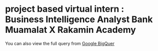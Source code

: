 # project based virtual intern : Business Intelligence Analyst Bank Muamalat X Rakamin Academy

You can also view the full query from [Google BigQuer](https://console.cloud.google.com/bigquery?sq=666130009979:762163726e9a49418ab4c76a764de74b)
